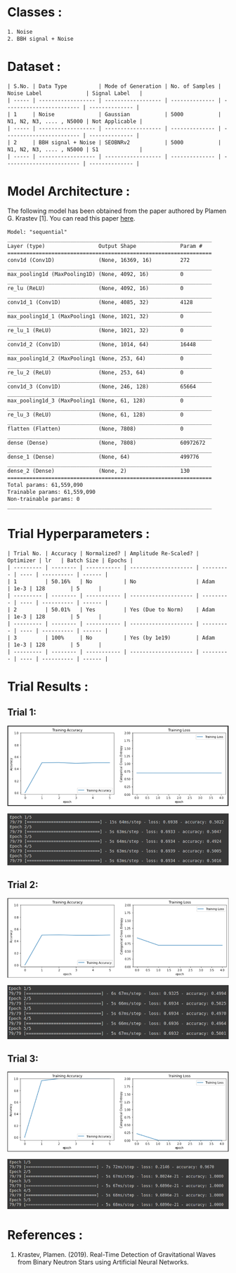 # Classes :
```
1. Noise 
2. BBH signal + Noise
```

# Dataset :
```
| S.No. | Data Type          | Mode of Generation | No. of Samples | Noise Label              | Signal Label   |
| ----- | ------------------ | ------------------ | -------------- | ------------------------ | -------------- |
| 1     | Noise              | Gaussian           | 5000           | N1, N2, N3, .... , N5000 | Not Applicable |
| ----- | ------------------ | ------------------ | -------------- | ------------------------ | -------------- |
| 2     | BBH signal + Noise | SEOBNRv2           | 5000           | N1, N2, N3, .... , N5000 | S1             |
| ----- | ------------------ | ------------------ | -------------- | ------------------------ | -------------- |
```

# Model Architecture :
The following model has been obtained from the paper authored by Plamen G. Krastev [1]. You can read this paper [here](/Literature%20Review/Classification/1D-CNN/krastev_1.pdf).
``` 
Model: "sequential"
_________________________________________________________________
Layer (type)                 Output Shape              Param #   
=================================================================
conv1d (Conv1D)              (None, 16369, 16)         272       
_________________________________________________________________
max_pooling1d (MaxPooling1D) (None, 4092, 16)          0         
_________________________________________________________________
re_lu (ReLU)                 (None, 4092, 16)          0         
_________________________________________________________________
conv1d_1 (Conv1D)            (None, 4085, 32)          4128      
_________________________________________________________________
max_pooling1d_1 (MaxPooling1 (None, 1021, 32)          0         
_________________________________________________________________
re_lu_1 (ReLU)               (None, 1021, 32)          0         
_________________________________________________________________
conv1d_2 (Conv1D)            (None, 1014, 64)          16448     
_________________________________________________________________
max_pooling1d_2 (MaxPooling1 (None, 253, 64)           0         
_________________________________________________________________
re_lu_2 (ReLU)               (None, 253, 64)           0         
_________________________________________________________________
conv1d_3 (Conv1D)            (None, 246, 128)          65664     
_________________________________________________________________
max_pooling1d_3 (MaxPooling1 (None, 61, 128)           0         
_________________________________________________________________
re_lu_3 (ReLU)               (None, 61, 128)           0         
_________________________________________________________________
flatten (Flatten)            (None, 7808)              0         
_________________________________________________________________
dense (Dense)                (None, 7808)              60972672  
_________________________________________________________________
dense_1 (Dense)              (None, 64)                499776    
_________________________________________________________________
dense_2 (Dense)              (None, 2)                 130       
=================================================================
Total params: 61,559,090
Trainable params: 61,559,090
Non-trainable params: 0
_________________________________________________________________
```

# Trial Hyperparameters :
```
| Trial No. | Accuracy | Normalized? | Amplitude Re-Scaled? | Optimizer | lr   | Batch Size | Epochs |
| --------- | -------- | ----------- | -------------------- | --------- | ---- | ---------- | ------ |
| 1         | 50.16%   | No          | No                   | Adam      | 1e-3 | 128        | 5      |
| --------- | -------- | ----------- | -------------------- | --------- | ---- | ---------- | ------ |
| 2         | 50.01%   | Yes         | Yes (Due to Norm)    | Adam      | 1e-3 | 128        | 5      |
| --------- | -------- | ----------- | -------------------- | --------- | ---- | ---------- | ------ |
| 3         | 100%     | No          | Yes (by 1e19)        | Adam      | 1e-3 | 128        | 5      |
| --------- | -------- | ----------- | -------------------- | --------- | ---- | ---------- | ------ |
```

# Trial Results :
## Trial 1:
<p align="center"> <img src="screenshots/graph_1.png"> </p>
<p align="center"> <img src="screenshots/trial_1.png"> </p>

## Trial 2:
<p align="center"> <img src="screenshots/graph_2.png"> </p>
<p align="center"> <img src="screenshots/trial_2.png"> </p>

## Trial 3:
<p align="center"> <img src="screenshots/graph_3.png"> </p>
<p align="center"> <img src="screenshots/trial_3.png"> </p>

# References :
1. Krastev, Plamen. (2019). Real-Time Detection of Gravitational Waves from Binary Neutron Stars using Artificial Neural Networks.




